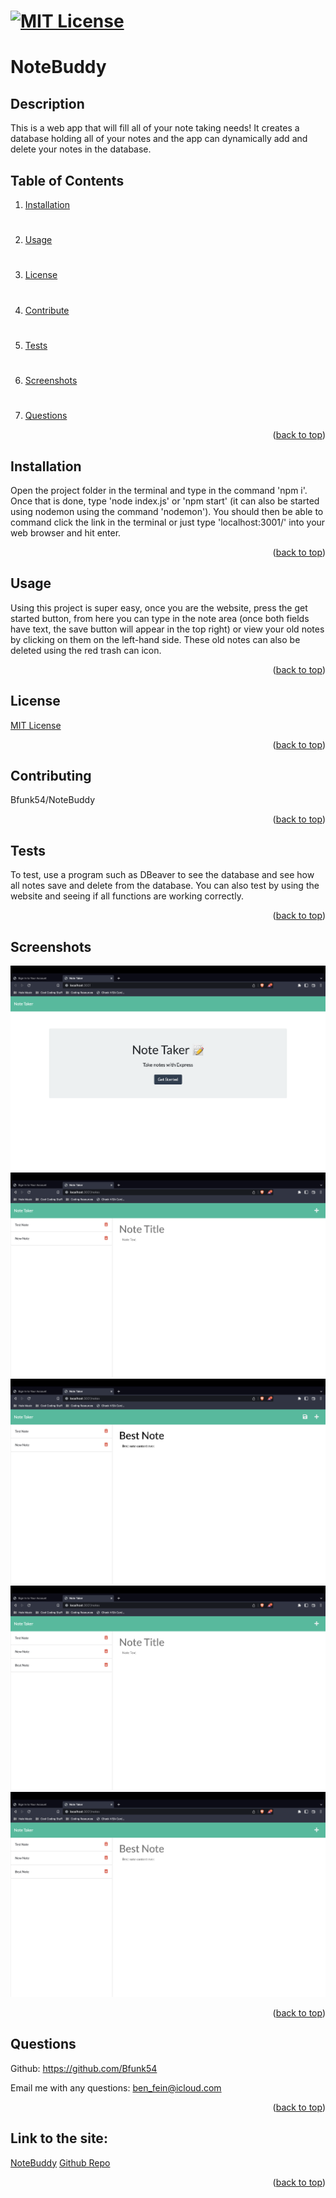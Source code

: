 # [![MIT License](https://img.shields.io/badge/License-MIT-yellow)](https://opensource.org/licenses/MIT)

# NoteBuddy

## Description
This is a web app that will fill all of your note taking needs! It creates a database holding all of your notes and the app can dynamically add and delete your notes in the database.

## Table of Contents
1. [Installation](#installation)
#
2. [Usage](#usage)
#
3. [License](#license)
#
4. [Contribute](#contributing)
#
5. [Tests](#tests)
#
6. [Screenshots](#screenshots)
#
7. [Questions](#questions)

<p align="right">(<a href="#mit-license">back to top</a>)</p>

## Installation
Open the project folder in the terminal and type in the command 'npm i'. Once that is done, type 'node index.js' or 'npm start' (it can also be started using nodemon using the command 'nodemon'). You should then be able to command click the link in the terminal or just type 'localhost:3001/' into your web browser and hit enter.
<p align="right">(<a href="#mit-license">back to top</a>)</p>

## Usage
Using this project is super easy, once you are the website, press the get started button, from here you can type in the note area (once both fields have text, the save button will appear in the top right) or view your old notes by clicking on them on the left-hand side. These old notes can also be deleted using the red trash can icon.
<p align="right">(<a href="#mit-license">back to top</a>)</p>

## License
[MIT License](https://opensource.org/licenses/MIT)
<p align="right">(<a href="#mit-license">back to top</a>)</p>

## Contributing
Bfunk54/NoteBuddy
<p align="right">(<a href="#mit-license">back to top</a>)</p>

## Tests
To test, use a program such as DBeaver to see the database and see how all notes save and delete from the database. You can also test by using the website and seeing if all functions are working correctly.
<p align="right">(<a href="#mit-license">back to top</a>)</p>

## Screenshots
![](./screenshots/NoteBuddy1.png)
![](./screenshots/NoteBuddy2.png)
![](./screenshots/NoteBuddy3.png)
![](./screenshots/NoteBuddy4.png)
![](./screenshots/NoteBuddy5.png)
<p align="right">(<a href="mit-license">back to top</a>)</p>

## Questions
Github: https://github.com/Bfunk54

Email me with any questions: ben_fein@icloud.com
<p align="right">(<a href="#mit-license">back to top</a>)</p>

## Link to the site:
[NoteBuddy]()
[Github Repo]()
<p align="right">(<a href="#mit-license">back to top</a>)</p>
